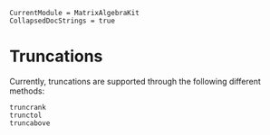 ```@meta
CurrentModule = MatrixAlgebraKit
CollapsedDocStrings = true
```

# Truncations

Currently, truncations are supported through the following different methods:

```@docs; canonical=false
truncrank
trunctol
truncabove
```
